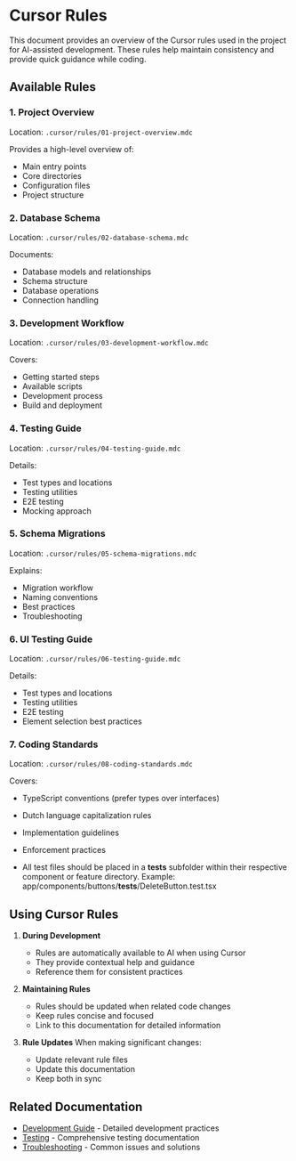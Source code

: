 # Cursor Rules

This document provides an overview of the Cursor rules used in the project for AI-assisted development. These rules help maintain consistency and provide quick guidance while coding.

## Available Rules

### 1. Project Overview

Location: `.cursor/rules/01-project-overview.mdc`

Provides a high-level overview of:

- Main entry points
- Core directories
- Configuration files
- Project structure

### 2. Database Schema

Location: `.cursor/rules/02-database-schema.mdc`

Documents:

- Database models and relationships
- Schema structure
- Database operations
- Connection handling

### 3. Development Workflow

Location: `.cursor/rules/03-development-workflow.mdc`

Covers:

- Getting started steps
- Available scripts
- Development process
- Build and deployment

### 4. Testing Guide

Location: `.cursor/rules/04-testing-guide.mdc`

Details:

- Test types and locations
- Testing utilities
- E2E testing
- Mocking approach

### 5. Schema Migrations

Location: `.cursor/rules/05-schema-migrations.mdc`

Explains:

- Migration workflow
- Naming conventions
- Best practices
- Troubleshooting

### 6. UI Testing Guide

Location: `.cursor/rules/06-testing-guide.mdc`

Details:

- Test types and locations
- Testing utilities
- E2E testing
- Element selection best practices

### 7. Coding Standards

Location: `.cursor/rules/08-coding-standards.mdc`

Covers:

- TypeScript conventions (prefer types over interfaces)
- Dutch language capitalization rules
- Implementation guidelines
- Enforcement practices

- All test files should be placed in a **tests** subfolder within their respective component or feature directory. Example: app/components/buttons/**tests**/DeleteButton.test.tsx

## Using Cursor Rules

1. **During Development**
   - Rules are automatically available to AI when using Cursor
   - They provide contextual help and guidance
   - Reference them for consistent practices

2. **Maintaining Rules**
   - Rules should be updated when related code changes
   - Keep rules concise and focused
   - Link to this documentation for detailed information

3. **Rule Updates**
   When making significant changes:
   - Update relevant rule files
   - Update this documentation
   - Keep both in sync

## Related Documentation

- [Development Guide](development.md) - Detailed development practices
- [Testing](../testing.md) - Comprehensive testing documentation
- [Troubleshooting](../troubleshooting.md) - Common issues and solutions
